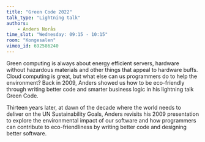 ```yaml
---
title: "Green Code 2022"
talk_type: "Lightning talk"
authors:
    - Anders Norås
time_slot: "Wednesday: 09:15 - 10:15"
room: "Kongesalen"
vimeo_id: 692586240
---
```

Green computing is always about energy efficient servers, hardware without hazardous materials and other things that appeal to hardware buffs. Cloud computing is great, but what else can us programmers do to help the environment?
Back in 2009, Anders showed us how to be eco-friendly through writing better code and smarter business logic in his lightning talk Green Code.

Thirteen years later, at dawn of the decade where the world needs to deliver on the UN Sustainability Goals, Anders revisits his 2009 presentation to explore the environmental impact of our software and how programmers can contribute to eco-friendliness by writing better code and designing better software.
